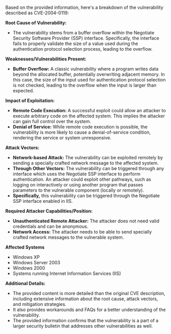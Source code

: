 Based on the provided information, here's a breakdown of the vulnerability described as CVE-2004-0119:

**Root Cause of Vulnerability:**
*   The vulnerability stems from a buffer overflow within the Negotiate Security Software Provider (SSP) interface. Specifically, the interface fails to properly validate the size of a value used during the authentication protocol selection process, leading to the overflow.

**Weaknesses/Vulnerabilities Present:**
*   **Buffer Overflow:** A classic vulnerability where a program writes data beyond the allocated buffer, potentially overwriting adjacent memory. In this case, the size of the input used for authentication protocol selection is not checked, leading to the overflow when the input is larger than expected.

**Impact of Exploitation:**
*   **Remote Code Execution:** A successful exploit could allow an attacker to execute arbitrary code on the affected system. This implies the attacker can gain full control over the system.
*   **Denial of Service:** While remote code execution is possible, the vulnerability is more likely to cause a denial-of-service condition, rendering the service or system unresponsive.

**Attack Vectors:**
*   **Network-based Attack:** The vulnerability can be exploited remotely by sending a specially crafted network message to the affected system.
*   **Through Other Vectors:** The vulnerability can be triggered through any interface which uses the Negotiate SSP interface to perform authentication. An attacker could exploit other pathways, such as logging on interactively or using another program that passes parameters to the vulnerable component (locally or remotely).
*   **Specifically,** this vulnerability can be triggered through the Negotiate SSP interface enabled in IIS.

**Required Attacker Capabilities/Position:**
*   **Unauthenticated Remote Attacker:** The attacker does not need valid credentials and can be anonymous.
*   **Network Access:** The attacker needs to be able to send specially crafted network messages to the vulnerable system.

**Affected Systems**
*   Windows XP
*   Windows Server 2003
*   Windows 2000
*   Systems running Internet Information Services (IIS)

**Additional Details:**
* The provided content is more detailed than the original CVE description, including extensive information about the root cause, attack vectors, and mitigation strategies.
* It also provides workarounds and FAQs for a better understanding of the vulnerability.
* The provided information confirms that the vulnerability is a part of a larger security bulletin that addresses other vulnerabilities as well.
